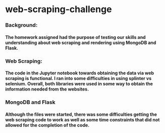 # web-scraping-challenge

### Background:
#### The homework assigned had the purpose of testing our skills and understanding about web scraping and rendering using MongoDB and Flask.

### Web Scraping:
#### The code in the Jupyter notebook towards obtaining the data via web scraping is functional. I ran into some difficulties in using splinter vs selenium. Overall, both libraries were used in some way to obtain the information needed from the websites.

### MongoDB and Flask
#### Although the files were started, there was some difficulties getting the web scraping code to work as well as some time constraints that did not allowed for the completion of the code.
